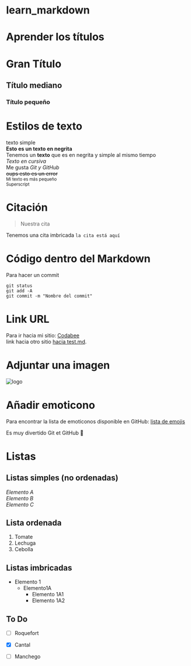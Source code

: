 # learn_markdown
# Aprender los títulos
# Gran Título 
## Título mediano
### Título pequeño


# Estilos de texto
texto simple  
**Esto es un texto en negrita**  
Tenemos un __texto__ que es en negrita y simple al mismo tiempo  
*Texto en cursiva*  
Me gusta *Git y GitHub*  
~~oups esto es un error~~  
<sub>Mi texto es más pequeño</sub>  
<sup>Superscript</sup>  
  
  # Citación 
  > Nuestra cita
> 
  Tenemos una cita imbricada `la cita está aquí `

# Código dentro del Markdown  
  
  Para hacer un commit  
```  
git status  
git add -A  
git commit -m "Nombre del commit"  
```  
  
  # Link URL
  
  Para ir hacia mi sitio: [Codabee](https://www.codabee.com)  
  link hacia otro sitio [hacia test.md](test.md).  
    
  # Adjuntar una imagen  
  ![logo](https://assets-fr.imgfoot.com/media/cache/1200x675/diego-simeone-2223.jpg)  
    
  # Añadir emoticono  

  Para encontrar la lista de emoticonos disponible en GitHub: [lista de emojis](https://github.com/ikatyang/emoji-cheat-sheet/blob/master/README.md)  
    
  Es muy divertido Git et GitHub :rofl:  
    
  # Listas
    
  ## Listas simples (no ordenadas)  
  *Elemento A*  
  *Elemento B*  
  *Elemento C*  

  ## Lista ordenada  
  1. Tomate
  2. Lechuga
  3. Cebolla 
  
  ## Listas imbricadas  
  * Elemento 1  
    * Elemento1A  
      * Elemento 1A1  
      * Elemento 1A2  

## To Do
* [ ] Roquefort  
* [x] Cantal  
* [ ] Manchego  

    